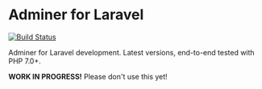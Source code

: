 <h1>Adminer for Laravel</h1>

[![Build Status](https://travis-ci.org/MDM23/laravel-adminer.svg?branch=master)](https://travis-ci.org/MDM23/laravel-adminer)

Adminer for Laravel development. Latest versions, end-to-end tested with PHP 7.0+.

**WORK IN PROGRESS!** Please don't use this yet!
